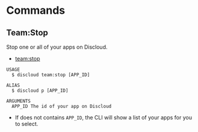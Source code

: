 # Commands

## Team:Stop

Stop one or all of your apps on Discloud.

- [team:stop](#teamstop)

```sh-session
USAGE
  $ discloud team:stop [APP_ID]

ALIAS
  $ discloud p [APP_ID]

ARGUMENTS
  APP_ID The id of your app on Discloud
```

- If does not contains `APP_ID`, the CLI will show a list of your apps for you to select.
